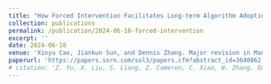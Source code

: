 ```yaml
---
title: "How Forced Intervention Facilitates Long-term Algorithm Adoption"
collection: publications
permalink: /publication/2024-06-18-forced-intervention
excerpt: ''
date: 2024-06-18
venue: 'Xinyu Cao, Jiankun Sun, and Dennis Zhang. Major revision in Manufacturing & Service Operations Management'
paperurl: 'https://papers.ssrn.com/sol3/papers.cfm?abstract_id=3640862'
# citation: 'Z. Yu, X. Liu, S. Liang, Z. Cameron, C. Xiao, N. Zhang. Don’t Listen To Me: Understanding and Exploring Jailbreak Prompts of Large Language Models. In Proceedings of the 33rd USENIX Security Symposium 2024. USENIX Association.'
---
```



<!-- [Download paper here](https://zh1yu4nyu.github.io/files/ZhiyuanYu_CCS23_AntiFake.pdf) -->

<!-- Recommended citation: Z. Yu, X. Liu, S. Liang, Z. Cameron, C. Xiao, N. Zhang. Don’t Listen To Me: Understanding and Exploring Jailbreak Prompts of Large Language Models. In Proceedings of the 33rd USENIX Security Symposium 2024. USENIX Association. -->